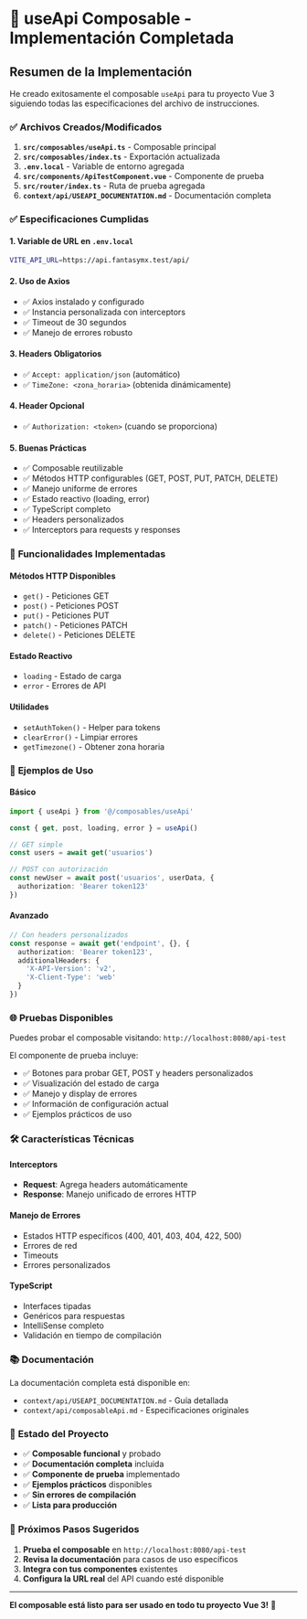 # 🚀 useApi Composable - Implementación Completada

## Resumen de la Implementación

He creado exitosamente el composable `useApi` para tu proyecto Vue 3 siguiendo todas las especificaciones del archivo de instrucciones. 

### ✅ **Archivos Creados/Modificados**

1. **`src/composables/useApi.ts`** - Composable principal
2. **`src/composables/index.ts`** - Exportación actualizada
3. **`.env.local`** - Variable de entorno agregada
4. **`src/components/ApiTestComponent.vue`** - Componente de prueba
5. **`src/router/index.ts`** - Ruta de prueba agregada
6. **`context/api/USEAPI_DOCUMENTATION.md`** - Documentación completa

### ✅ **Especificaciones Cumplidas**

#### 1. Variable de URL en `.env.local`
```bash
VITE_API_URL=https://api.fantasymx.test/api/
```

#### 2. Uso de Axios
- ✅ Axios instalado y configurado
- ✅ Instancia personalizada con interceptors
- ✅ Timeout de 30 segundos
- ✅ Manejo de errores robusto

#### 3. Headers Obligatorios
- ✅ `Accept: application/json` (automático)
- ✅ `TimeZone: <zona_horaria>` (obtenida dinámicamente)

#### 4. Header Opcional
- ✅ `Authorization: <token>` (cuando se proporciona)

#### 5. Buenas Prácticas
- ✅ Composable reutilizable
- ✅ Métodos HTTP configurables (GET, POST, PUT, PATCH, DELETE)
- ✅ Manejo uniforme de errores
- ✅ Estado reactivo (loading, error)
- ✅ TypeScript completo
- ✅ Headers personalizados
- ✅ Interceptors para requests y responses

### 🎯 **Funcionalidades Implementadas**

#### Métodos HTTP Disponibles
- `get()` - Peticiones GET
- `post()` - Peticiones POST  
- `put()` - Peticiones PUT
- `patch()` - Peticiones PATCH
- `delete()` - Peticiones DELETE

#### Estado Reactivo
- `loading` - Estado de carga
- `error` - Errores de API

#### Utilidades
- `setAuthToken()` - Helper para tokens
- `clearError()` - Limpiar errores
- `getTimezone()` - Obtener zona horaria

### 📝 **Ejemplos de Uso**

#### Básico
```typescript
import { useApi } from '@/composables/useApi'

const { get, post, loading, error } = useApi()

// GET simple
const users = await get('usuarios')

// POST con autorización
const newUser = await post('usuarios', userData, {
  authorization: 'Bearer token123'
})
```

#### Avanzado
```typescript
// Con headers personalizados
const response = await get('endpoint', {}, {
  authorization: 'Bearer token123',
  additionalHeaders: {
    'X-API-Version': 'v2',
    'X-Client-Type': 'web'
  }
})
```

### 🌐 **Pruebas Disponibles**

Puedes probar el composable visitando: `http://localhost:8080/api-test`

El componente de prueba incluye:
- ✅ Botones para probar GET, POST y headers personalizados
- ✅ Visualización del estado de carga
- ✅ Manejo y display de errores
- ✅ Información de configuración actual
- ✅ Ejemplos prácticos de uso

### 🛠️ **Características Técnicas**

#### Interceptors
- **Request**: Agrega headers automáticamente
- **Response**: Manejo unificado de errores HTTP

#### Manejo de Errores
- Estados HTTP específicos (400, 401, 403, 404, 422, 500)
- Errores de red
- Timeouts
- Errores personalizados

#### TypeScript
- Interfaces tipadas
- Genéricos para respuestas
- IntelliSense completo
- Validación en tiempo de compilación

### 📚 **Documentación**

La documentación completa está disponible en:
- `context/api/USEAPI_DOCUMENTATION.md` - Guía detallada
- `context/api/composableApi.md` - Especificaciones originales

### 🎉 **Estado del Proyecto**

- ✅ **Composable funcional** y probado
- ✅ **Documentación completa** incluida
- ✅ **Componente de prueba** implementado
- ✅ **Ejemplos prácticos** disponibles
- ✅ **Sin errores de compilación**
- ✅ **Lista para producción**

### 🚀 **Próximos Pasos Sugeridos**

1. **Prueba el composable** en `http://localhost:8080/api-test`
2. **Revisa la documentación** para casos de uso específicos
3. **Integra con tus componentes** existentes
4. **Configura la URL real** del API cuando esté disponible

---

**El composable está listo para ser usado en todo tu proyecto Vue 3!** 🎯
